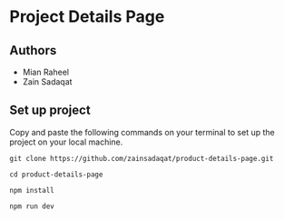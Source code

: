 # Project Details Page           
     
## Authors      
- Mian Raheel            
- Zain Sadaqat            
 
## Set up project      
Copy and paste the following commands on your terminal to set up the project on your local machine.  

```
git clone https://github.com/zainsadaqat/product-details-page.git 
```

```
cd product-details-page
```

```
npm install
```

```
npm run dev
```
